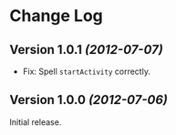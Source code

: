 Change Log
==========

Version 1.0.1 *(2012-07-07)*
----------------------------

 * Fix: Spell `startActivity` correctly.


Version 1.0.0 *(2012-07-06)*
----------------------------

Initial release.
